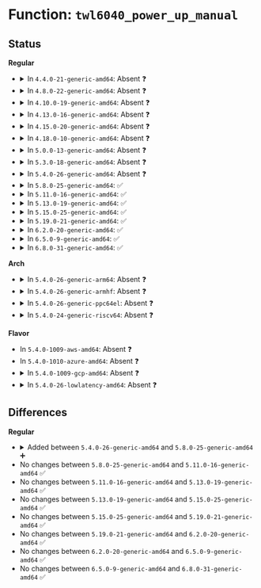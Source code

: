 # Function: <code>twl6040_power_up_manual</code>

## Status
<b>Regular</b>
<ul>
<li>
<details>
<summary>In <code>4.4.0-21-generic-amd64</code>: Absent ❓</summary>

```json
{
  "name": "twl6040_power_up_manual",
  "collision_type": "Unique Static",
  "inline_type": "Full",
  "funcs": [
    {
      "addr": 18446744071584654171,
      "name": "twl6040_power_up_manual",
      "external": false,
      "loc": "drivers/mfd/twl6040.c:145",
      "file": "drivers/mfd/twl6040.c",
      "inline": "not declared, inlined",
      "caller_inline": [
        "drivers/mfd/twl6040.c:twl6040_power"
      ],
      "caller_func": []
    }
  ],
  "symbols": []
}
```
</details>
</li>
<li>
<details>
<summary>In <code>4.8.0-22-generic-amd64</code>: Absent ❓</summary>

```json
{
  "name": "twl6040_power_up_manual",
  "collision_type": "Unique Static",
  "inline_type": "Full",
  "funcs": [
    {
      "addr": 18446744071585002699,
      "name": "twl6040_power_up_manual",
      "external": false,
      "loc": "drivers/mfd/twl6040.c:145",
      "file": "drivers/mfd/twl6040.c",
      "inline": "not declared, inlined",
      "caller_inline": [
        "drivers/mfd/twl6040.c:twl6040_power"
      ],
      "caller_func": []
    }
  ],
  "symbols": []
}
```
</details>
</li>
<li>
<details>
<summary>In <code>4.10.0-19-generic-amd64</code>: Absent ❓</summary>

```json
{
  "name": "twl6040_power_up_manual",
  "collision_type": "Unique Static",
  "inline_type": "Full",
  "funcs": [
    {
      "addr": 18446744071585186155,
      "name": "twl6040_power_up_manual",
      "external": false,
      "loc": "drivers/mfd/twl6040.c:145",
      "file": "drivers/mfd/twl6040.c",
      "inline": "not declared, inlined",
      "caller_inline": [
        "drivers/mfd/twl6040.c:twl6040_power"
      ],
      "caller_func": []
    }
  ],
  "symbols": []
}
```
</details>
</li>
<li>
<details>
<summary>In <code>4.13.0-16-generic-amd64</code>: Absent ❓</summary>

```json
{
  "name": "twl6040_power_up_manual",
  "collision_type": "Unique Static",
  "inline_type": "Full",
  "funcs": [
    {
      "addr": 18446744071585268382,
      "name": "twl6040_power_up_manual",
      "external": false,
      "loc": "drivers/mfd/twl6040.c:145",
      "file": "drivers/mfd/twl6040.c",
      "inline": "not declared, inlined",
      "caller_inline": [
        "drivers/mfd/twl6040.c:twl6040_power"
      ],
      "caller_func": []
    }
  ],
  "symbols": []
}
```
</details>
</li>
<li>
<details>
<summary>In <code>4.15.0-20-generic-amd64</code>: Absent ❓</summary>

```json
{
  "name": "twl6040_power_up_manual",
  "collision_type": "Unique Static",
  "inline_type": "Full",
  "funcs": [
    {
      "addr": 18446744071585696478,
      "name": "twl6040_power_up_manual",
      "external": false,
      "loc": "drivers/mfd/twl6040.c:149",
      "file": "drivers/mfd/twl6040.c",
      "inline": "not declared, inlined",
      "caller_inline": [
        "drivers/mfd/twl6040.c:twl6040_power"
      ],
      "caller_func": []
    }
  ],
  "symbols": []
}
```
</details>
</li>
<li>
<details>
<summary>In <code>4.18.0-10-generic-amd64</code>: Absent ❓</summary>

```json
{
  "name": "twl6040_power_up_manual",
  "collision_type": "Unique Static",
  "inline_type": "Full",
  "funcs": [
    {
      "addr": 18446744071585942600,
      "name": "twl6040_power_up_manual",
      "external": false,
      "loc": "drivers/mfd/twl6040.c:149",
      "file": "drivers/mfd/twl6040.c",
      "inline": "not declared, inlined",
      "caller_inline": [
        "drivers/mfd/twl6040.c:twl6040_power"
      ],
      "caller_func": []
    }
  ],
  "symbols": []
}
```
</details>
</li>
<li>
<details>
<summary>In <code>5.0.0-13-generic-amd64</code>: Absent ❓</summary>

```json
{
  "name": "twl6040_power_up_manual",
  "collision_type": "Unique Static",
  "inline_type": "Full",
  "funcs": [
    {
      "addr": 18446744071586078776,
      "name": "twl6040_power_up_manual",
      "external": false,
      "loc": "drivers/mfd/twl6040.c:149",
      "file": "drivers/mfd/twl6040.c",
      "inline": "not declared, inlined",
      "caller_inline": [
        "drivers/mfd/twl6040.c:twl6040_power"
      ],
      "caller_func": []
    }
  ],
  "symbols": []
}
```
</details>
</li>
<li>
<details>
<summary>In <code>5.3.0-18-generic-amd64</code>: Absent ❓</summary>

```json
{
  "name": "twl6040_power_up_manual",
  "collision_type": "Unique Static",
  "inline_type": "Full",
  "funcs": [
    {
      "addr": 18446744071586313820,
      "name": "twl6040_power_up_manual",
      "external": false,
      "loc": "drivers/mfd/twl6040.c:135",
      "file": "drivers/mfd/twl6040.c",
      "inline": "not declared, inlined",
      "caller_inline": [
        "drivers/mfd/twl6040.c:twl6040_power"
      ],
      "caller_func": []
    }
  ],
  "symbols": []
}
```
</details>
</li>
<li>
<details>
<summary>In <code>5.4.0-26-generic-amd64</code>: Absent ❓</summary>

```json
{
  "name": "twl6040_power_up_manual",
  "collision_type": "Unique Static",
  "inline_type": "Full",
  "funcs": [
    {
      "addr": 18446744071586461996,
      "name": "twl6040_power_up_manual",
      "external": false,
      "loc": "drivers/mfd/twl6040.c:135",
      "file": "drivers/mfd/twl6040.c",
      "inline": "not declared, inlined",
      "caller_inline": [
        "drivers/mfd/twl6040.c:twl6040_power"
      ],
      "caller_func": []
    }
  ],
  "symbols": []
}
```
</details>
</li>
<li>
<details>
<summary>In <code>5.8.0-25-generic-amd64</code>: ✅</summary>

```c
int twl6040_power_up_manual(struct twl6040 * twl6040)
```

```json
{
  "name": "twl6040_power_up_manual",
  "collision_type": "Unique Static",
  "inline_type": "No",
  "funcs": [
    {
      "addr": 18446744071587236656,
      "name": "twl6040_power_up_manual",
      "external": false,
      "loc": "drivers/mfd/twl6040.c:135",
      "file": "drivers/mfd/twl6040.c",
      "inline": "seen, unknown",
      "caller_inline": [],
      "caller_func": [
        "drivers/mfd/twl6040.c:twl6040_power"
      ]
    }
  ],
  "symbols": [
    {
      "addr": 18446744071587236656,
      "name": "twl6040_power_up_manual",
      "section": ".text",
      "bind": "STB_LOCAL",
      "size": 362
    }
  ]
}
```
</details>
</li>
<li>
<details>
<summary>In <code>5.11.0-16-generic-amd64</code>: ✅</summary>

```c
int twl6040_power_up_manual(struct twl6040 * twl6040)
```

```json
{
  "name": "twl6040_power_up_manual",
  "collision_type": "Unique Static",
  "inline_type": "No",
  "funcs": [
    {
      "addr": 18446744071587306112,
      "name": "twl6040_power_up_manual",
      "external": false,
      "loc": "drivers/mfd/twl6040.c:135",
      "file": "drivers/mfd/twl6040.c",
      "inline": "seen, unknown",
      "caller_inline": [],
      "caller_func": [
        "drivers/mfd/twl6040.c:twl6040_power"
      ]
    }
  ],
  "symbols": [
    {
      "addr": 18446744071587306112,
      "name": "twl6040_power_up_manual",
      "section": ".text",
      "bind": "STB_LOCAL",
      "size": 362
    }
  ]
}
```
</details>
</li>
<li>
<details>
<summary>In <code>5.13.0-19-generic-amd64</code>: ✅</summary>

```c
int twl6040_power_up_manual(struct twl6040 * twl6040)
```

```json
{
  "name": "twl6040_power_up_manual",
  "collision_type": "Unique Static",
  "inline_type": "No",
  "funcs": [
    {
      "addr": 18446744071587193264,
      "name": "twl6040_power_up_manual",
      "external": false,
      "loc": "drivers/mfd/twl6040.c:135",
      "file": "drivers/mfd/twl6040.c",
      "inline": "seen, unknown",
      "caller_inline": [],
      "caller_func": [
        "drivers/mfd/twl6040.c:twl6040_power"
      ]
    }
  ],
  "symbols": [
    {
      "addr": 18446744071587193264,
      "name": "twl6040_power_up_manual",
      "section": ".text",
      "bind": "STB_LOCAL",
      "size": 362
    }
  ]
}
```
</details>
</li>
<li>
<details>
<summary>In <code>5.15.0-25-generic-amd64</code>: ✅</summary>

```c
int twl6040_power_up_manual(struct twl6040 * twl6040)
```

```json
{
  "name": "twl6040_power_up_manual",
  "collision_type": "Unique Static",
  "inline_type": "No",
  "funcs": [
    {
      "addr": 18446744071587755168,
      "name": "twl6040_power_up_manual",
      "external": false,
      "loc": "drivers/mfd/twl6040.c:135",
      "file": "drivers/mfd/twl6040.c",
      "inline": "seen, unknown",
      "caller_inline": [],
      "caller_func": [
        "drivers/mfd/twl6040.c:twl6040_power"
      ]
    }
  ],
  "symbols": [
    {
      "addr": 18446744071587755168,
      "name": "twl6040_power_up_manual",
      "section": ".text",
      "bind": "STB_LOCAL",
      "size": 382
    }
  ]
}
```
</details>
</li>
<li>
<details>
<summary>In <code>5.19.0-21-generic-amd64</code>: ✅</summary>

```c
int twl6040_power_up_manual(struct twl6040 * twl6040)
```

```json
{
  "name": "twl6040_power_up_manual",
  "collision_type": "Unique Static",
  "inline_type": "No",
  "funcs": [
    {
      "addr": 18446744071589100112,
      "name": "twl6040_power_up_manual",
      "external": false,
      "loc": "drivers/mfd/twl6040.c:135",
      "file": "drivers/mfd/twl6040.c",
      "inline": "seen, unknown",
      "caller_inline": [],
      "caller_func": [
        "drivers/mfd/twl6040.c:twl6040_power"
      ]
    }
  ],
  "symbols": [
    {
      "addr": 18446744071589100112,
      "name": "twl6040_power_up_manual",
      "section": ".text",
      "bind": "STB_LOCAL",
      "size": 395
    }
  ]
}
```
</details>
</li>
<li>
<details>
<summary>In <code>6.2.0-20-generic-amd64</code>: ✅</summary>

```c
int twl6040_power_up_manual(struct twl6040 * twl6040)
```

```json
{
  "name": "twl6040_power_up_manual",
  "collision_type": "Unique Static",
  "inline_type": "No",
  "funcs": [
    {
      "addr": 18446744071590636048,
      "name": "twl6040_power_up_manual",
      "external": false,
      "loc": "drivers/mfd/twl6040.c:134",
      "file": "drivers/mfd/twl6040.c",
      "inline": "seen, unknown",
      "caller_inline": [],
      "caller_func": [
        "drivers/mfd/twl6040.c:twl6040_power"
      ]
    }
  ],
  "symbols": [
    {
      "addr": 18446744071590636048,
      "name": "twl6040_power_up_manual",
      "section": ".text",
      "bind": "STB_LOCAL",
      "size": 378
    }
  ]
}
```
</details>
</li>
<li>
<details>
<summary>In <code>6.5.0-9-generic-amd64</code>: ✅</summary>

```c
int twl6040_power_up_manual(struct twl6040 * twl6040)
```

```json
{
  "name": "twl6040_power_up_manual",
  "collision_type": "Unique Static",
  "inline_type": "No",
  "funcs": [
    {
      "addr": 18446744071590977168,
      "name": "twl6040_power_up_manual",
      "external": false,
      "loc": "drivers/mfd/twl6040.c:134",
      "file": "drivers/mfd/twl6040.c",
      "inline": "seen, unknown",
      "caller_inline": [],
      "caller_func": [
        "drivers/mfd/twl6040.c:twl6040_power"
      ]
    }
  ],
  "symbols": [
    {
      "addr": 18446744071590977168,
      "name": "twl6040_power_up_manual",
      "section": ".text",
      "bind": "STB_LOCAL",
      "size": 378
    }
  ]
}
```
</details>
</li>
<li>
<details>
<summary>In <code>6.8.0-31-generic-amd64</code>: ✅</summary>

```c
int twl6040_power_up_manual(struct twl6040 * twl6040)
```

```json
{
  "name": "twl6040_power_up_manual",
  "collision_type": "Unique Static",
  "inline_type": "No",
  "funcs": [
    {
      "addr": 18446744071591321136,
      "name": "twl6040_power_up_manual",
      "external": false,
      "loc": "drivers/mfd/twl6040.c:132",
      "file": "drivers/mfd/twl6040.c",
      "inline": "seen, unknown",
      "caller_inline": [],
      "caller_func": [
        "drivers/mfd/twl6040.c:twl6040_power"
      ]
    }
  ],
  "symbols": [
    {
      "addr": 18446744071591321136,
      "name": "twl6040_power_up_manual",
      "section": ".text",
      "bind": "STB_LOCAL",
      "size": 378
    }
  ]
}
```
</details>
</li>
</ul>
<b>Arch</b>
<ul>
<li>
<details>
<summary>In <code>5.4.0-26-generic-arm64</code>: Absent ❓</summary>

```json
{
  "name": "twl6040_power_up_manual",
  "collision_type": "Unique Static",
  "inline_type": "Full",
  "funcs": [
    {
      "addr": 18446603336499329984,
      "name": "twl6040_power_up_manual",
      "external": false,
      "loc": "drivers/mfd/twl6040.c:135",
      "file": "drivers/mfd/twl6040.c",
      "inline": "not declared, inlined",
      "caller_inline": [
        "drivers/mfd/twl6040.c:twl6040_power"
      ],
      "caller_func": []
    }
  ],
  "symbols": []
}
```
</details>
</li>
<li>
<details>
<summary>In <code>5.4.0-26-generic-armhf</code>: Absent ❓</summary>

```json
{
  "name": "twl6040_power_up_manual",
  "collision_type": "Unique Static",
  "inline_type": "Full",
  "funcs": [
    {
      "addr": 3231879928,
      "name": "twl6040_power_up_manual",
      "external": false,
      "loc": "drivers/mfd/twl6040.c:135",
      "file": "drivers/mfd/twl6040.c",
      "inline": "not declared, inlined",
      "caller_inline": [
        "drivers/mfd/twl6040.c:twl6040_power"
      ],
      "caller_func": []
    }
  ],
  "symbols": []
}
```
</details>
</li>
<li>
<details>
<summary>In <code>5.4.0-26-generic-ppc64el</code>: Absent ❓</summary>

```json
{
  "name": "twl6040_power_up_manual",
  "collision_type": "Unique Static",
  "inline_type": "Full",
  "funcs": [
    {
      "addr": 13835058055292549856,
      "name": "twl6040_power_up_manual",
      "external": false,
      "loc": "drivers/mfd/twl6040.c:135",
      "file": "drivers/mfd/twl6040.c",
      "inline": "not declared, inlined",
      "caller_inline": [
        "drivers/mfd/twl6040.c:twl6040_power"
      ],
      "caller_func": []
    }
  ],
  "symbols": []
}
```
</details>
</li>
<li>
<details>
<summary>In <code>5.4.0-24-generic-riscv64</code>: Absent ❓</summary>

```json
{
  "name": "twl6040_power_up_manual",
  "collision_type": "Unique Static",
  "inline_type": "Full",
  "funcs": [
    {
      "addr": 18446743936276576100,
      "name": "twl6040_power_up_manual",
      "external": false,
      "loc": "drivers/mfd/twl6040.c:135",
      "file": "drivers/mfd/twl6040.c",
      "inline": "not declared, inlined",
      "caller_inline": [
        "drivers/mfd/twl6040.c:twl6040_power"
      ],
      "caller_func": []
    }
  ],
  "symbols": []
}
```
</details>
</li>
</ul>
<b>Flavor</b>
<ul>
<li>
In <code>5.4.0-1009-aws-amd64</code>: Absent ❓
</li>
<li>
In <code>5.4.0-1010-azure-amd64</code>: Absent ❓
</li>
<li>
<details>
<summary>In <code>5.4.0-1009-gcp-amd64</code>: Absent ❓</summary>

```json
{
  "name": "twl6040_power_up_manual",
  "collision_type": "Unique Static",
  "inline_type": "Full",
  "funcs": [
    {
      "addr": 18446744071586409964,
      "name": "twl6040_power_up_manual",
      "external": false,
      "loc": "drivers/mfd/twl6040.c:135",
      "file": "drivers/mfd/twl6040.c",
      "inline": "not declared, inlined",
      "caller_inline": [
        "drivers/mfd/twl6040.c:twl6040_power"
      ],
      "caller_func": []
    }
  ],
  "symbols": []
}
```
</details>
</li>
<li>
<details>
<summary>In <code>5.4.0-26-lowlatency-amd64</code>: Absent ❓</summary>

```json
{
  "name": "twl6040_power_up_manual",
  "collision_type": "Unique Static",
  "inline_type": "Full",
  "funcs": [
    {
      "addr": 18446744071586521644,
      "name": "twl6040_power_up_manual",
      "external": false,
      "loc": "drivers/mfd/twl6040.c:135",
      "file": "drivers/mfd/twl6040.c",
      "inline": "not declared, inlined",
      "caller_inline": [
        "drivers/mfd/twl6040.c:twl6040_power"
      ],
      "caller_func": []
    }
  ],
  "symbols": []
}
```
</details>
</li>
</ul>

## Differences
<b>Regular</b>
<ul>
<li>
<details>
<summary>Added between <code>5.4.0-26-generic-amd64</code> and <code>5.8.0-25-generic-amd64</code> ➕</summary>

```c
int twl6040_power_up_manual(struct twl6040 * twl6040)
```
</details>
</li>
<li>
No changes between <code>5.8.0-25-generic-amd64</code> and <code>5.11.0-16-generic-amd64</code> ✅
</li>
<li>
No changes between <code>5.11.0-16-generic-amd64</code> and <code>5.13.0-19-generic-amd64</code> ✅
</li>
<li>
No changes between <code>5.13.0-19-generic-amd64</code> and <code>5.15.0-25-generic-amd64</code> ✅
</li>
<li>
No changes between <code>5.15.0-25-generic-amd64</code> and <code>5.19.0-21-generic-amd64</code> ✅
</li>
<li>
No changes between <code>5.19.0-21-generic-amd64</code> and <code>6.2.0-20-generic-amd64</code> ✅
</li>
<li>
No changes between <code>6.2.0-20-generic-amd64</code> and <code>6.5.0-9-generic-amd64</code> ✅
</li>
<li>
No changes between <code>6.5.0-9-generic-amd64</code> and <code>6.8.0-31-generic-amd64</code> ✅
</li>
</ul>
